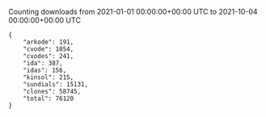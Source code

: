 
Counting downloads from 2021-01-01 00:00:00+00:00 UTC to 2021-10-04 00:00:00+00:00 UTC

```
{
    "arkode": 191,
    "cvode": 1054,
    "cvodes": 241,
    "ida": 387,
    "idas": 156,
    "kinsol": 215,
    "sundials": 15131,
    "clones": 58745,
    "total": 76120
}
```
